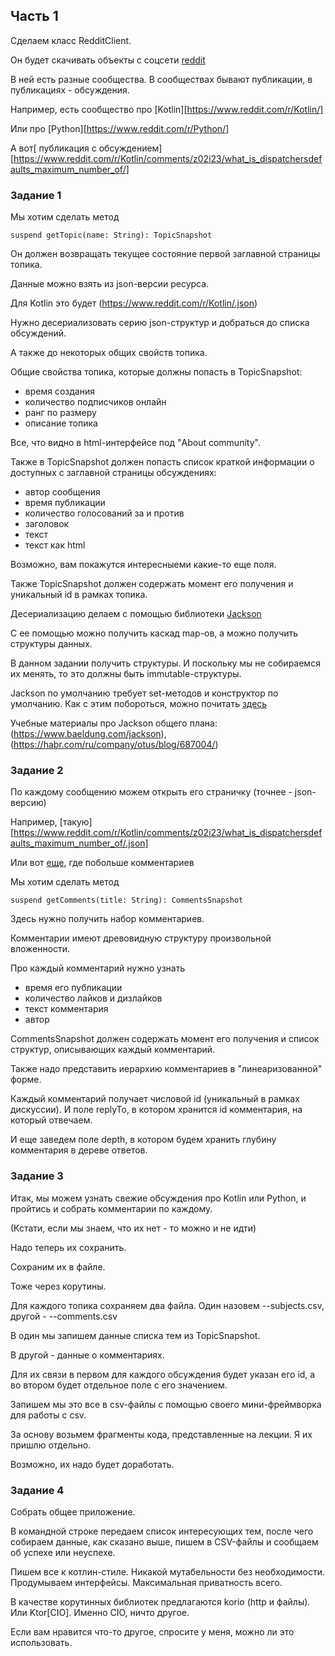 
## Часть 1
 
Сделаем класс RedditClient.

Он будет скачивать объекты с соцсети [reddit](https://www.reddit.com)

В ней есть разные сообщества. В сообществах бывают публикации,
в публикациях - обсуждения.

Например, есть сообщество про [Kotlin][https://www.reddit.com/r/Kotlin/]

Или про [Python][https://www.reddit.com/r/Python/]

А вот[ публикация с обсуждением][https://www.reddit.com/r/Kotlin/comments/z02i23/what_is_dispatchersdefaults_maximum_number_of/]

### Задание 1

Мы хотим сделать метод 

```
suspend getTopic(name: String): TopicSnapshot
```

Он должен возвращать текущее состояние первой заглавной страницы топика.

Данные можно взять из json-версии ресурса.

Для Kotlin это будет (https://www.reddit.com/r/Kotlin/.json)

Нужно десериализовать серию json-структур и добраться до списка обсуждений.

А также до некоторых общих свойств топика.

Общие свойства топика, которые должны попасть в TopicSnapshot:

- время создания
- количество подписчиков онлайн
- ранг по размеру
- описание топика

Все, что видно в html-интерфейсе под "About community".

Также в TopicSnapshot должен попасть список краткой информации о доступных с заглавной
страницы обсуждениях:

- автор сообщения
- время публикации
- количество голосований за и против
- заголовок
- текст
- текст как html

Возможно, вам покажутся интересныеми какие-то еще поля.

Также TopicSnapshot должен содержать момент его получения и уникальный id в рамках топика.

Десериализацию делаем с помощью библиотеки [Jackson](https://github.com/FasterXML/jackson)

С ее помощью можно получить каскад map-ов, а можно получить структуры данных.

В данном задании получить структуры. И поскольку мы не собираемся их менять, то это должны быть
immutable-структуры.

Jackson по умолчанию требует set-методов и конструктор по умолчанию.
Как с этим побороться, можно почитать [здесь](https://hceris.com/painless-json-with-kotlin-and-jackson/)

Учебные материалы про Jackson общего плана: (https://www.baeldung.com/jackson), (https://habr.com/ru/company/otus/blog/687004/)


### Задание 2

По каждому сообщению можем открыть его страничку (точнее - json-версию)

Например, [такую][https://www.reddit.com/r/Kotlin/comments/z02i23/what_is_dispatchersdefaults_maximum_number_of/.json]

Или вот [еще](https://www.reddit.com/r/Kotlin/comments/z3qwxa/additional_monads_not_defined_in_arrow/.json),
где побольше комментариев


Мы хотим сделать метод

```
suspend getComments(title: String): CommentsSnapshot
```

Здесь нужно получить набор комментариев.

Комментарии имеют древовидную структуру произвольной вложенности.

Про каждый комментарий нужно узнать 

- время его публикации
- количество лайков и дизлайков
- текст комментария
- автор

CommentsSnapshot должен содержать момент его получения и список структур, описывающих каждый комментарий.

Также надо представить иерархию комментариев в "линеаризованной" форме.

 Каждый комментарий получает числовой id (уникальный в рамках дискуссии). И поле replyTo, в котором хранится id
комментария, на который отвечаем.

И еще заведем поле depth, в котором будем хранить глубину комментария в дереве ответов.


### Задание 3

Итак, мы можем узнать свежие обсуждения про Kotlin или Python, и пройтись и собрать комментарии по каждому.

(Кстати, если мы знаем, что их нет - то можно и не идти)

Надо теперь их сохранить.

Сохраним их в файле.

Тоже через корутины.

Для каждого топика сохраняем два файла. Один назовем <topic name>-<timestamp>-subjects.csv, 
другой - <comments>-<timestamp>-comments.csv

В один мы запишем данные списка тем из TopicSnapshot.

В другой - данные о комментариях.

Для их связи в первом для каждого обсуждения будет указан его id, а во втором будет
отдельное поле с его значением.

Запишем мы это все в csv-файлы с помощью своего мини-фреймворка для работы с csv.

За основу возьмем фрагменты кода, представленные на лекции. Я их пришлю отдельно.

Возможно, их надо будет доработать.


### Задание 4

Собрать общее приложение.

В командной строке передаем список интересующих тем, после чего собираем данные,
как сказано выше, пишем в CSV-файлы и сообщаем об успехе или неуспехе.


Пишем все к котлин-стиле. Никакой мутабельности без необходимости. 
Продумываем интерфейсы. Максимальная приватность всего.

В качестве корутинных библиотек предлагаются korio (http и файлы).
Или Ktor[CIO]. Именно CIO, ничто другое.

Если вам нравится что-то другое, спросите у меня, можно ли это использовать.

